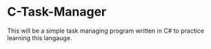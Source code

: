 # C-Task-Manager
This will be a simple task managing program written in C# to practice learning this langauge.

